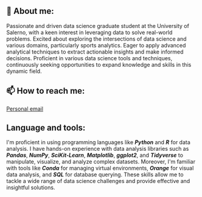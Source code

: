 ## 👋 About me:
Passionate and driven data science graduate student at the University of Salerno, with a keen interest in leveraging data to solve real-world problems. Excited about exploring the intersections of data science and various domains, particularly sports analytics. Eager to apply advanced analytical techniques to extract actionable insights and make informed decisions. Proficient in various data science tools and techniques, continuously seeking opportunities to expand knowledge and skills in this dynamic field.

## 📫 How to reach me: 
[Personal email](mailto:marinoalfonso685@gmail.com) 

## Language and tools:
I'm proficient in using programming languages like ***Python*** and ***R*** for data analysis. I have hands-on experience with data analysis libraries such as ***Pandas***, ***NumPy***, ***SciKit-Learn***, ***Matplotlib***, ***ggplot2***, and ***Tidyverse*** to manipulate, visualize, and analyze complex datasets. Moreover, I'm familiar with tools like ***Conda*** for managing virtual environments, ***Orange*** for visual data analysis, and ***SQL*** for database querying. These skills allow me to tackle a wide range of data science challenges and provide effective and insightful solutions.
